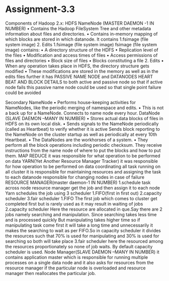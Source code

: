 # Assignment-3.3
Components of Hadoop 2.x: 
HDFS NameNode (MASTER DAEMON -1 IN NUMBER) • Contains the Hadoop FileSystem Tree and other metadata information about files and directories. • Contains in-memory mapping of which blocks are stored in which datanode. 
It contains 
1.fsimage (file system image)
2. Edits
1.fsimage (file system image)
fsimage (file system image) contains:
• A directory structure of the HDFS
• Replication level of the files
• Modification and access times of files
• Access permissions of files and directories
• Block size of files
• Blocks constituting a file
2. Edits
• When any operation takes place in HDFS, the directory structure gets modified
• These modifications are stored in the memory as well as in the edits files 
further it has PASSIVE NAME NODE and DATANODES    HEART BEAT AND BLOCK DETAILS  to both active and passive node so that if active node fails this passive name node could be used  so that single point failure could be avoided

Secondary NameNode • Performs house-keeping activities for NameNodes, like the periodic merging of namespace and edits. • This is not a back up for a NameNode. Connects to name node every hour. 
DataNode (SLAVE DAEMON –MANY IN NUMBER) • Stores actual data blocks of files in HDFS on its own local disk. • Sends signals to the NameNode periodically (called as Heartbeat) to verify whether it is active Sends block reporting to the NameNode on the cluster startup as well as periodically at every 10th Heartbeat. • The DataNodes are the workhorses of a system. • They perform all the block operations including periodic checksum. They receive instructions from the name node of where to put the blocks and how to put them.
MAP REDUCE 
it was responsible for what operation to be performed on data
YARN(Yet Another Resource Manager Tracker)
it was responsible for how  operation to be performed on data
coordinating all task running on all cluster
it is responsible for maintaining resources and assigning the task to each datanode
responsible  for changing nodes in case of failure
RESOURCE MANAGER(master daemon-1 IN NUMBER)
1.schedule task across node 
resource manager get the job and then assign it to each node
Yarn schedules the job using 3 scheduler
1.FIFO(first in first out)
2.capacity scheduler
3.fair scheduler
1.FIFO 
The first job which comes to cluster get completed first but is rarely used as it may result in waiting of jobs
2.capacity scheduler
Here the resource are allocated in que.Say there are 2 jobs namely searching and manipulation.
Since searching takes less time and is processed quickly But manipulating takes higher time so if manipulating task come first it will take a long time and unnecessarily it makes the searching to wait as per FIFO.So in capacity scheduler it divides the resources such that 70% is used for manipulating and 30% is used for searching so both will take place
3.fair scheduler
here the resourced among the resources proportionately so none of job waits.
By default capacity scheduler is used.
Node Manager(SLAVE DAEMON –MANY IN NUMBER) 
it contains application master which is responsible for running multiple processes on a single data node and it also asks for resources from the resource manager if the particular node is overloaded and resource manager then reallocates the particular job.
